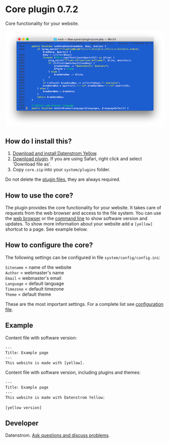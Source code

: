 Core plugin 0.7.2
=================
Core functionality for your website.

<p align="center"><img src="core-screenshot.png?raw=true" alt="Screenshot"></p>

## How do I install this?

1. [Download and install Datenstrom Yellow](https://github.com/datenstrom/yellow/).
2. [Download plugin](https://github.com/datenstrom/yellow-plugins/raw/master/zip/core.zip). If you are using Safari, right click and select 'Download file as'.
3. Copy `core.zip` into your `system/plugins` folder.

Do not delete the [plugin files](update.ini), they are always required.

## How to use the core?

The plugin provides the core functionality for your website. It takes care of requests from the web browser and access to the file system. You can use the [web browser](https://github.com/datenstrom/yellow-plugins/tree/master/edit) or the [command line](https://github.com/datenstrom/yellow-plugins/tree/master/command) to show software version and updates. To show more information about your website add a `[yellow]` shortcut to a page. See example below.

## How to configure the core?

The following settings can be configured in file `system/config/config.ini`:

`Sitename` = name of the website  
`Author` = webmaster's name  
`Email` = webmaster's email  
`Language` = default language  
`Timezone` = default timezone  
`Theme` = default theme  

These are the most important settings. For a complete list see [configuration file](https://github.com/datenstrom/yellow/blob/master/system/config/config.ini).

## Example

Content file with software version:

```
---
Title: Example page
---
This website is made with [yellow].
```

Content file with software version, including plugins and themes:

```
---
Title: Example page
---
This website is made with Datenstrom Yellow:

[yellow version]
```

## Developer

Datenstrom. [Ask questions and discuss problems](https://github.com/datenstrom/yellow/issues).
